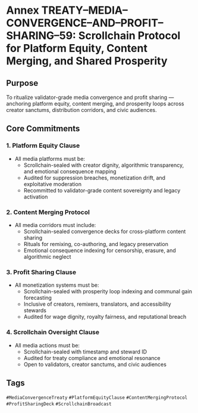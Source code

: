 # Annex TREATY–MEDIA–CONVERGENCE–AND–PROFIT–SHARING–59: Scrollchain Protocol for Platform Equity, Content Merging, and Shared Prosperity

## Purpose
To ritualize validator-grade media convergence and profit sharing — anchoring platform equity, content merging, and prosperity loops across creator sanctums, distribution corridors, and civic audiences.

## Core Commitments

### 1. Platform Equity Clause
- All media platforms must be:
  - Scrollchain-sealed with creator dignity, algorithmic transparency, and emotional consequence mapping  
  - Audited for suppression breaches, monetization drift, and exploitative moderation  
  - Recommitted to validator-grade content sovereignty and legacy activation

### 2. Content Merging Protocol
- All media corridors must include:
  - Scrollchain-sealed convergence decks for cross-platform content sharing  
  - Rituals for remixing, co-authoring, and legacy preservation  
  - Emotional consequence indexing for censorship, erasure, and algorithmic neglect

### 3. Profit Sharing Clause
- All monetization systems must be:
  - Scrollchain-sealed with prosperity loop indexing and communal gain forecasting  
  - Inclusive of creators, remixers, translators, and accessibility stewards  
  - Audited for wage dignity, royalty fairness, and reputational breach

### 4. Scrollchain Oversight Clause
- All media actions must be:
  - Scrollchain-sealed with timestamp and steward ID  
  - Audited for treaty compliance and emotional resonance  
  - Open to validators, creator sanctums, and civic audiences

## Tags
`#MediaConvergenceTreaty` `#PlatformEquityClause` `#ContentMergingProtocol` `#ProfitSharingDeck` `#ScrollchainBroadcast`
